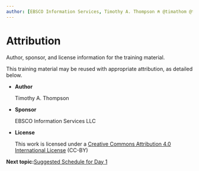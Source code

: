 ```yaml
---
author: [EBSCO Information Services, Timothy A. Thompson ⍝ @timathom @timathom@indieweb.social]
---
```


# Attribution

Author, sponsor, and license information for the training material.

This training material may be reused with appropriate attribution, as detailed below.

-   **Author**

    Timothy A. Thompson

-   **Sponsor**

    EBSCO Information Services LLC

-   **License**

    This work is licensed under a [Creative Commons Attribution 4.0 International License](http://creativecommons.org/licenses/by/4.0/) \(CC-BY\)


**Next topic:**[Suggested Schedule for Day 1](day_1/suggested_schedule.md)

